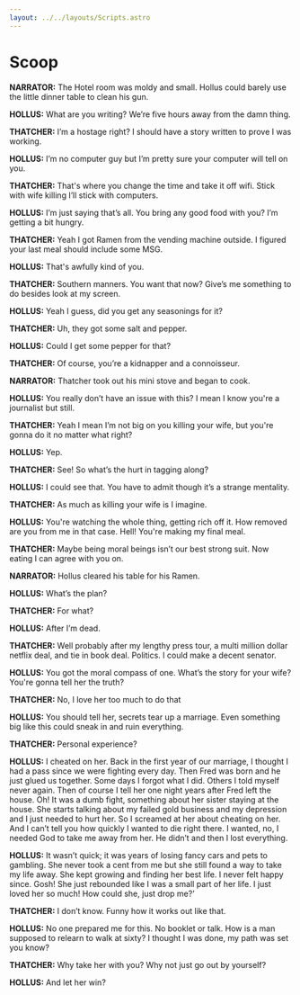 ```yaml
---
layout: ../../layouts/Scripts.astro
---
```


# Scoop

**NARRATOR:**
The Hotel room was moldy and small. Hollus could barely use the little dinner table to clean his gun.

**HOLLUS:**
What are you writing? We’re five hours away from the damn thing. 

**THATCHER:**
I’m a hostage right? I should have a story written to prove I was working. 

**HOLLUS:**
I’m no computer guy but I’m pretty sure your computer will tell on you. 

**THATCHER:**
That's where you change the time and take it off wifi. Stick with wife killing I’ll stick with computers. 

**HOLLUS:**
I’m just saying that’s all. You bring any good food with you? I’m getting a bit hungry. 

**THATCHER:**
Yeah I got Ramen from the vending machine outside. I figured your last meal should include some MSG.  

**HOLLUS:**
That's awfully kind of you. 

**THATCHER:**
Southern manners. You want that now? Give’s me something to do besides look at my screen.  

**HOLLUS:**
Yeah I guess, did you get any seasonings for it?

**THATCHER:**
Uh, they got some salt and pepper. 

**HOLLUS:**
Could I get some pepper for that?

**THATCHER:**
Of course, you’re a kidnapper and a connoisseur. 

**NARRATOR:**
Thatcher took out his mini stove and began to cook.

**HOLLUS:**
You really don’t have an issue with this? I mean I know you're a journalist but still. 

**THATCHER:**
Yeah I mean I’m not big on you killing your wife, but you're gonna do it no matter what right? 

**HOLLUS:**
Yep.

**THATCHER:**
See! So what’s the hurt in tagging along? 

**HOLLUS:**
I could see that. You have to admit though it’s a strange mentality. 

**THATCHER:**
As much as killing your wife is I imagine. 

**HOLLUS:**
You're watching the whole thing, getting rich off it. How removed are you from me in that case. Hell! You're making my final meal.  

**THATCHER:**
Maybe being moral beings isn’t our best strong suit. Now eating I can agree with you on. 

**NARRATOR:**
Hollus cleared his table for his Ramen. 

**HOLLUS:**
What’s the plan? 

**THATCHER:**
For what? 

**HOLLUS:**
After I’m dead. 

**THATCHER:**
Well probably after my lengthy press tour, a multi million dollar netflix deal, and tie in book deal. Politics. I could make a decent senator. 

**HOLLUS:**
You got the moral compass of one. What’s the story for your wife? You're gonna tell her the truth? 

**THATCHER:**
No, I love her too much to do that

**HOLLUS:**
You should tell her, secrets tear up a marriage. Even something big like this could sneak in and ruin everything. 

**THATCHER:**
Personal experience? 

**HOLLUS:**
I cheated on her. Back in the first year of our marriage, I thought I had a pass since we were fighting every day. Then Fred was born and he just glued us together. Some days I forgot what I did. Others I told myself never again. Then of course I tell her one night years after Fred left the house. Oh! It was a dumb fight, something about her sister staying at the house. She starts talking about my failed gold business and my depression and I just needed to hurt her. So I screamed at her about cheating on her. And I can’t tell you how quickly I wanted to die right there. I wanted, no, I needed God to take me away from her. He didn’t and then I lost everything. 

**HOLLUS:**
It wasn’t quick; it was years of losing fancy cars and pets to gambling. She never took a cent from me but she still found a way to take my life away. She kept growing and finding her best life. I never felt happy since. Gosh! She just rebounded like I was a small part of her life. I just loved her so much! How could she, just drop me?’ 

**THATCHER:**
I don’t know. Funny how it works out like that.  

**HOLLUS:**
No one prepared me for this. No booklet or talk. How is a man supposed to relearn to walk at sixty? I thought I was done, my path was set you know? 

**THATCHER:**
Why take her with you? Why not just go out by yourself?  

**HOLLUS:**
And let her win? 